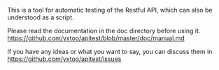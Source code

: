 This is a tool for automatic testing of the Restful API, which can also be understood as a script.

Please read the documentation in the doc directory before using it.
https://github.com/yxtoo/apitest/blob/master/doc/manual.md

If you have any ideas or what you want to say, you can discuss them in https://github.com/yxtoo/apitest/issues 
